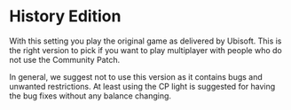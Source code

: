 # History Edition

With this setting you play the original game as delivered by Ubisoft.
This is the right version to pick if you want to play multiplayer with people who do not use the Community Patch.

In general, we suggest not to use this version as it contains bugs and unwanted restrictions.
At least using the CP light is suggested for having the bug fixes without any balance changing.